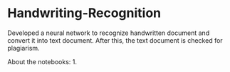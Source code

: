 # Handwriting-Recognition
Developed a neural network to recognize handwritten document and convert it into text document. After this, the text document is checked for plagiarism.

About the notebooks:
1.
